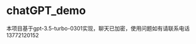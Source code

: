 # chatGPT_demo
本项目基于gpt-3.5-turbo-0301实现，聊天已加密，使用问题如有请联系电话13772120152
<!-- 私人定制，合作电话: 13772120152 -->
<!-- 这是一段被注释掉的文字 -->
